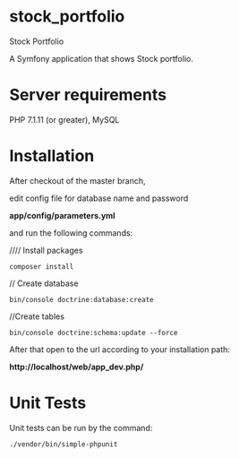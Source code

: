 stock_portfolio
===============

Stock Portfolio

A Symfony application that shows Stock portfolio.

Server requirements
===================
PHP 7.1.11 (or greater),
MySQL


Installation
============
After checkout of the master branch, 

edit config file for database name and password

**app/config/parameters.yml**

and run the following commands:

//// Install packages

`composer install`


// Create database

`bin/console doctrine:database:create `

//Create tables

`bin/console doctrine:schema:update --force`



After that open to the url according to your installation path:

**http://localhost/web/app_dev.php/**

Unit Tests
==========

Unit tests can be run by the command:

`./vendor/bin/simple-phpunit`

